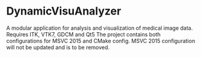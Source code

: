 # DynamicVisuAnalyzer
A modular application for analysis and visualization of medical image data.
Requires ITK, VTK7, GDCM and Qt5
The project contains both configurations for MSVC 2015 and CMake config. MSVC 2015 configuration will not be updated and is to be removed.

